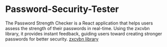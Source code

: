 # Password-Security-Tester
The Password Strength Checker is a React application that helps users assess the strength of their passwords in real-time. Using the zxcvbn library, it provides instant feedback, guiding users toward creating stronger passwords for better security.
[zxcvbn library](https://github.com/dropbox/zxcvbn)

